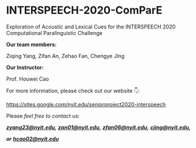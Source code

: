 # INTERSPEECH-2020-ComParE
Exploration of Acoustic and Lexical Cues for the INTERSPEECH 2020 Computational Paralinguistic Challenge

**Our team members:**

Ziqing Yang, Zifan An, Zehao Fan, Chengye JIng 

**Our Instructor:**

Prof. Houwei Cao

For more information, please check out our website 👇:

https://sites.google.com/nyit.edu/seniorproject2020-interspeech

Please *feel* *free* *to* *contact* us:

[***zyang23@nyit.edu***](mailto:zyang23@nyit.edu)***,*** [***zan01@nyit.edu***](mailto:zan01@nyit.edu)***,*** [***zfan06@nyit.edu***](mailto:zfan06@nyit.edu)***,*** [***cjing@nyit.edu***](mailto:cjing@nyit.edu)***,***

***or*** [***hcao02@nyit.edu***](mailto:hcao02@nyit.edu)



